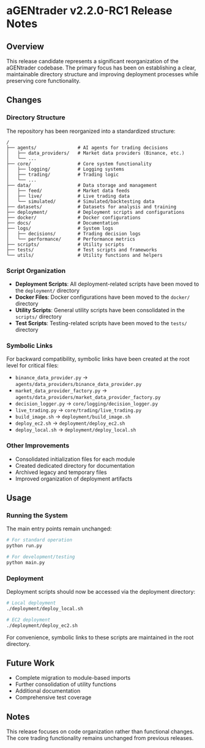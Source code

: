# aGENtrader v2.2.0-RC1 Release Notes

## Overview

This release candidate represents a significant reorganization of the aGENtrader codebase. The primary focus has been on establishing a clear, maintainable directory structure and improving deployment processes while preserving core functionality.

## Changes

### Directory Structure

The repository has been reorganized into a standardized structure:

```
/
├── agents/               # AI agents for trading decisions
│   ├── data_providers/   # Market data providers (Binance, etc.)
│   └── ...
├── core/                 # Core system functionality
│   ├── logging/          # Logging systems
│   ├── trading/          # Trading logic
│   └── ...
├── data/                 # Data storage and management
│   ├── feed/             # Market data feeds
│   ├── live/             # Live trading data
│   └── simulated/        # Simulated/backtesting data
├── datasets/             # Datasets for analysis and training
├── deployment/           # Deployment scripts and configurations
├── docker/               # Docker configurations
├── docs/                 # Documentation
├── logs/                 # System logs
│   ├── decisions/        # Trading decision logs
│   └── performance/      # Performance metrics
├── scripts/              # Utility scripts
├── tests/                # Test scripts and frameworks
└── utils/                # Utility functions and helpers
```

### Script Organization

- **Deployment Scripts**: All deployment-related scripts have been moved to the `deployment/` directory
- **Docker Files**: Docker configurations have been moved to the `docker/` directory
- **Utility Scripts**: General utility scripts have been consolidated in the `scripts/` directory
- **Test Scripts**: Testing-related scripts have been moved to the `tests/` directory

### Symbolic Links

For backward compatibility, symbolic links have been created at the root level for critical files:

- `binance_data_provider.py` → `agents/data_providers/binance_data_provider.py`
- `market_data_provider_factory.py` → `agents/data_providers/market_data_provider_factory.py`
- `decision_logger.py` → `core/logging/decision_logger.py`
- `live_trading.py` → `core/trading/live_trading.py`
- `build_image.sh` → `deployment/build_image.sh`
- `deploy_ec2.sh` → `deployment/deploy_ec2.sh`
- `deploy_local.sh` → `deployment/deploy_local.sh`

### Other Improvements

- Consolidated initialization files for each module
- Created dedicated directory for documentation
- Archived legacy and temporary files
- Improved organization of deployment artifacts

## Usage

### Running the System

The main entry points remain unchanged:

```bash
# For standard operation
python run.py

# For development/testing
python main.py
```

### Deployment

Deployment scripts should now be accessed via the deployment directory:

```bash
# Local deployment
./deployment/deploy_local.sh

# EC2 deployment
./deployment/deploy_ec2.sh
```

For convenience, symbolic links to these scripts are maintained in the root directory.

## Future Work

- Complete migration to module-based imports
- Further consolidation of utility functions
- Additional documentation
- Comprehensive test coverage

## Notes

This release focuses on code organization rather than functional changes. The core trading functionality remains unchanged from previous releases.